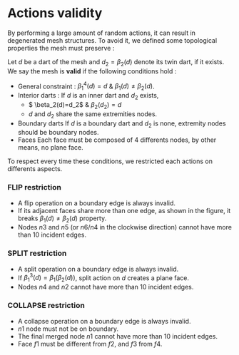 # Actions validity
By performing a large amount of random actions, it can result in degenerated mesh structures. To avoid it, we defined some topological properties the mesh must preserve :

Let $d$ be a dart of the mesh and $d_2= \beta_2(d)$ denote its twin dart, if it exists. 
We say the mesh is **valid** if the following conditions hold :

* General constraint : $\beta_1^{4}(d)=d$ & $\beta_1(d)\neq\beta_2(d)$.
* Interior darts : If $d$ is an inner dart and $d_2$ exists, 
  * $ \beta_2(d)=d_2$ & $\beta_2(d_2)=d$
  * $d$ and $d_2$ share the same extremities nodes.
* Boundary darts
    If $d$ is a boundary dart and $d_2$ is none, extremity nodes should be boundary nodes.
* Faces Each face must be composed of 4 differents nodes, by other means, no plane face.

To respect every time these conditions, we restricted each actions on differents aspects.

### FLIP restriction

* A flip operation on a boundary edge is always invalid.
* If its adjacent faces share more than one edge, as shown in the figure, it breaks $\beta_1(d) \neq \beta_2(d)$ property.
* Nodes $n3$ and $n5$ (or $n6/n4$ in the clockwise direction) cannot have more than 10 incident edges.


### SPLIT restriction

* A split operation on a boundary edge is always invalid.
* If $\beta_1^{3}(d) = \beta_1(\beta_2(d))$, split action on $d$ creates a plane face.
*  Nodes $n4$ and $n2$ cannot have more than 10 incident edges.

### COLLAPSE restriction

* A collapse operation on a boundary edge is always invalid.
* $n1$ node must not be on boundary.
* The final merged node $n1$ cannot have more than 10 incident edges.
* Face $f1$ must be different from $f2$, and $f3$ from $f4$.